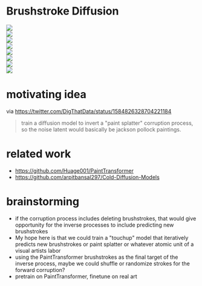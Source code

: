 # Brushstroke Diffusion

![](https://img.shields.io/badge/tag-painting-lightgrey)  
![](https://img.shields.io/badge/tag-modeltraining-lightgrey)  
![](https://img.shields.io/badge/tag-experimental-lightgrey)  
![](https://img.shields.io/badge/tag-imageprocessing-lightgrey)  
![](https://img.shields.io/badge/tag-wip-lightgrey)  
![](https://img.shields.io/badge/tag-creativity-lightgrey)  
![](https://img.shields.io/badge/tag-deepgenerativemodeling-lightgrey)  
![](https://img.shields.io/badge/tag-artisticstyletransfer-lightgrey)


# motivating idea

via https://twitter.com/DigThatData/status/1584826328704221184

> train a diffusion model to invert a "paint splatter" corruption process, so the noise latent would basically be jackson pollock paintings.

# related work

* https://github.com/Huage001/PaintTransformer
* https://github.com/arpitbansal297/Cold-Diffusion-Models

# brainstorming

* if the corruption process includes deleting brushstrokes, that would give opportunity for the inverse processes to include predicting new brushstrokes
* My hope here is that we could train a "touchup" model that iteratively predicts new brushstrokes or paint splatter or whatever atomic unit of a visual artists labor
* using the PaintTransformer brushstrokes as the final target of the inverse process, maybe we could shuffle or randomize strokes for the forward corruption?
* pretrain on PaintTransformer, finetune on real art
